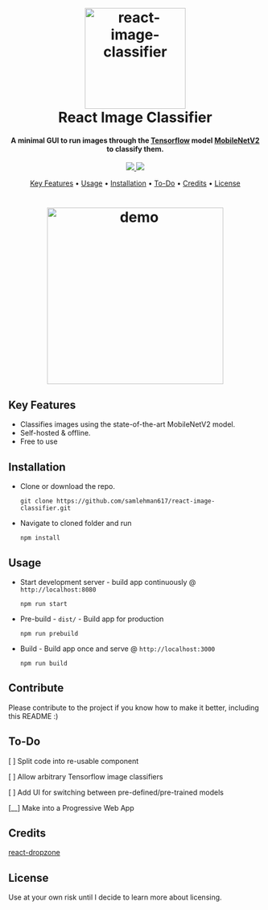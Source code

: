 <h1 align="center">
  <br>
  <a href="https://samlehman.me/react-image-classifier"><img src="https://raw.githubusercontent.com/samlehman617/react-image-classifier/master/logo.png" alt="react-image-classifier" width="200"></a>
  <br>
  React Image Classifier
  <br>
</h1>

<h4 align="center">
  A minimal GUI to run images through the <a href="https://tensorflow.org" target="_blank">Tensorflow</a> model <a href="https://ai.googleblog.com/2017/06/mobilenets-open-source-models-for.html" target="_blank">MobileNetV2</a> to classify them.
</h4>

<p align="center">
  <a href="https://saythanks.io/to/publicSamLehman">
      <img src="https://img.shields.io/badge/SayThanks.io-%E2%98%BC-1EAEDB.svg">
  </a>
  <a href="https://www.paypal.me/publicSamLehman">
    <img src="https://img.shields.io/badge/$-donate-ff69b4.svg?maxAge=2592000&amp;style=flat">
  </a>
</p>

<p align="center">
  <a href="#key-features">Key Features</a> •
  <a href="#usage">Usage</a> •
  <a href="#installation">Installation</a> •
  <a href="#to-do">To-Do</a> •
  <a href="#credits">Credits</a> •
  <a href="#license">License</a>
</p>
<h1 align="center">
  <a href="https://raw.githubusercontent.com/samlehman617/react-image-classifier/master/demo.gif">
    <img 
      src="https://raw.githubusercontent.com/samlehman617/react-image-classifier/master/demo.gif" 
      alt="demo" 
      width="350" />
  </a>
</h1>



## Key Features
- Classifies images using the state-of-the-art MobileNetV2 model.
- Self-hosted & offline.
- Free to use


## Installation
 - Clone or download the repo.
 
   ```git clone https://github.com/samlehman617/react-image-classifier.git ```
 -  Navigate to cloned folder and run 
 
    `npm install`
## Usage
 - Start development server - build app continuously @ `http://localhost:8080`
 
   `npm run start`
 - Pre-build  - `dist/` - Build app for production
 
   `npm run prebuild`

- Build - Build app once and serve @ `http://localhost:3000`

  `npm run build`

## Contribute

Please contribute to the project if you know how to make it better, including this README :)

## To-Do

[  ] Split code into re-usable component

[  ] Allow arbitrary Tensorflow image classifiers

[  ] Add UI for switching between pre-defined/pre-trained models

[__] Make into a Progressive Web App

## Credits
[react-dropzone](https://github.com/react-dropzone/react-dropzone)

## License
Use at your own risk until I decide to learn more about licensing.
